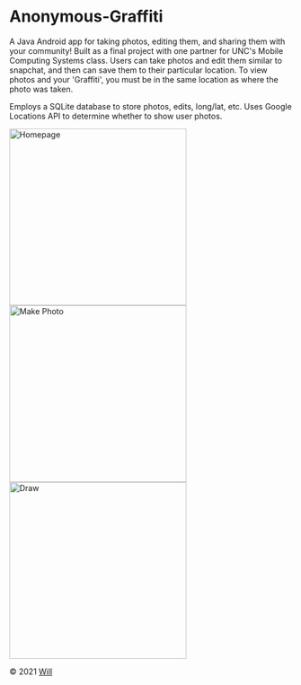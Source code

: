 # Anonymous-Graffiti

A Java Android app for taking photos, editing them, and sharing them with your community! Built as a final project with one partner for UNC's Mobile Computing Systems class. Users can take photos and edit them similar to snapchat, and then can save them to their particular location. To view photos and your 'Graffiti', you must be in the same location as where the photo was taken.

Employs a SQLite database to store photos, edits, long/lat, etc. Uses Google Locations API to determine whether to show user photos.


<img width="315" alt="Homepage" src="https://user-images.githubusercontent.com/25047954/123501276-c0101680-d611-11eb-9a6c-2a99840a5506.png">

<img width="315" alt="Make Photo" src="https://user-images.githubusercontent.com/25047954/123501278-c43c3400-d611-11eb-9d6c-b0b4e40f3cca.png">

<img width="315" alt="Draw" src="https://user-images.githubusercontent.com/25047954/123501279-c56d6100-d611-11eb-8f53-3dfb78e3db1b.png">

&copy; 2021 [Will](https://github.com/WillBerner)
